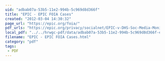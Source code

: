 ```yaml
---
uid: "adbab07a-53b5-11e2-994b-5c969d8d366f"
title: "EPIC - EPIC FOIA Cases"
created: "2012-03-04 14:30:32"
page_url: "https://epic.org/foia/"
pdf_urls: "https://epic.org/privacy/socialnet/EPIC-v-DHS-Soc-Media-Monitoring-Complaint-FINAL.pdf"
local_pdf: "../../hrwgc-pdf/data/adbab07a-53b5-11e2-994b-5c969d8d366f-epic-epic-foia-cases.pdf"
filename: "EPIC - EPIC FOIA Cases.html"
category: "pdf"
tags: 
 - PDF
---
```

